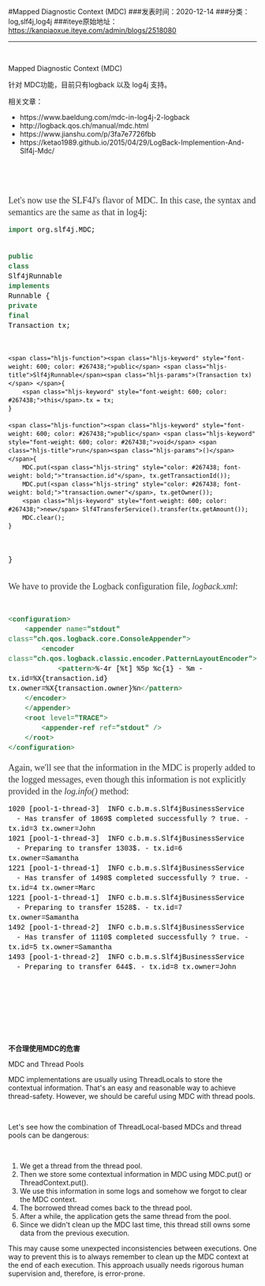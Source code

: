 #Mapped Diagnostic Context (MDC)
###发表时间：2020-12-14
###分类：log,slf4j,log4j
###iteye原始地址：<a href="https://kanpiaoxue.iteye.com/admin/blogs/2518080" target="_blank">https://kanpiaoxue.iteye.com/admin/blogs/2518080</a>

---

<div class="iteye-blog-content-contain" style="font-size: 14px;"> 
 <p style="font-size: 14px;">&nbsp;</p> 
 <p style="font-size: 14px;">Mapped Diagnostic Context (MDC)</p> 
 <p style="font-size: 14px;">针对 MDC功能，目前只有logback 以及 log4j 支持。</p> 
 <p style="font-size: 14px;">相关文章：</p> 
 <ul style="font-size: 14px;"> 
  <li>https://www.baeldung.com/mdc-in-log4j-2-logback</li> 
  <li>http://logback.qos.ch/manual/mdc.html</li> 
  <li>https://www.jianshu.com/p/3fa7e7726fbb</li> 
  <li>https://ketao1989.github.io/2015/04/29/LogBack-Implemention-And-Slf4j-Mdc/</li> 
 </ul> 
 <p style="font-size: 14px;">&nbsp;</p> 
 <p style="font-size: 14px;">&nbsp;</p> 
 <p style="margin-bottom: 10px; color: #333333; line-height: 1.334; font-family: raleway; font-size: 18px;">Let's now use the SLF4J's flavor of MDC. In this case, the syntax and semantics are the same as that in log4j:</p> 
 <pre><code class="language-java hljs" style="display: block; padding: 0px; color: #000000; font-family: 'source code pro', consolas, 'bitstream vera sans mono', 'courier new', Courier, monospace !important; font-size: 14px !important; line-height: 1.43 !important;"><span class="hljs-keyword" style="font-weight: 600; color: #267438;">import</span> org.slf4j.MDC;

<span class="hljs-keyword" style="font-weight: 600; color: #267438;">public</span> <span class="hljs-class"><span class="hljs-keyword" style="font-weight: 600; color: #267438;">class</span> <span class="hljs-title">Slf4jRunnable</span> <span class="hljs-keyword" style="font-weight: 600; color: #267438;">implements</span> <span class="hljs-title">Runnable</span> </span>{
    <span class="hljs-keyword" style="font-weight: 600; color: #267438;">private</span> <span class="hljs-keyword" style="font-weight: 600; color: #267438;">final</span> Transaction tx;
    
    <span class="hljs-function"><span class="hljs-keyword" style="font-weight: 600; color: #267438;">public</span> <span class="hljs-title">Slf4jRunnable</span><span class="hljs-params">(Transaction tx)</span> </span>{
        <span class="hljs-keyword" style="font-weight: 600; color: #267438;">this</span>.tx = tx;
    }
    
    <span class="hljs-function"><span class="hljs-keyword" style="font-weight: 600; color: #267438;">public</span> <span class="hljs-keyword" style="font-weight: 600; color: #267438;">void</span> <span class="hljs-title">run</span><span class="hljs-params">()</span> </span>{
        MDC.put(<span class="hljs-string" style="color: #267438; font-weight: bold;">"transaction.id"</span>, tx.getTransactionId());
        MDC.put(<span class="hljs-string" style="color: #267438; font-weight: bold;">"transaction.owner"</span>, tx.getOwner());
        <span class="hljs-keyword" style="font-weight: 600; color: #267438;">new</span> Slf4TransferService().transfer(tx.getAmount());
        MDC.clear();
    }
}
</code></pre> 
 <p style="margin-bottom: 10px; color: #333333; line-height: 1.334; font-family: raleway; font-size: 18px;">We have to provide the Logback configuration file,&nbsp;<em>logback.xml</em>:</p> 
 <div class="code-block code-block-5" style="color: #333333; font-family: raleway; font-size: 18px; margin: 8px 0px; clear: both;">
  &nbsp;
 </div> 
 <pre><code class="language-xml hljs" style="display: block; padding: 0px; color: #000000; font-family: 'source code pro', consolas, 'bitstream vera sans mono', 'courier new', Courier, monospace !important; font-size: 14px !important; line-height: 1.43 !important;"><span class="hljs-tag" style="color: #267438;">&lt;<span class="hljs-name" style="font-weight: bold;">configuration</span>&gt;</span>
    <span class="hljs-tag" style="color: #267438;">&lt;<span class="hljs-name" style="font-weight: bold;">appender</span> <span class="hljs-attr">name</span>=<span class="hljs-string" style="font-weight: bold;">"stdout"</span> <span class="hljs-attr">class</span>=<span class="hljs-string" style="font-weight: bold;">"ch.qos.logback.core.ConsoleAppender"</span>&gt;</span>
        <span class="hljs-tag" style="color: #267438;">&lt;<span class="hljs-name" style="font-weight: bold;">encoder</span> <span class="hljs-attr">class</span>=<span class="hljs-string" style="font-weight: bold;">"ch.qos.logback.classic.encoder.PatternLayoutEncoder"</span>&gt;</span>
            <span class="hljs-tag" style="color: #267438;">&lt;<span class="hljs-name" style="font-weight: bold;">pattern</span>&gt;</span>%-4r [%t] %5p %c{1} - %m - tx.id=%X{transaction.id} tx.owner=%X{transaction.owner}%n<span class="hljs-tag" style="color: #267438;">&lt;/<span class="hljs-name" style="font-weight: bold;">pattern</span>&gt;</span>
	<span class="hljs-tag" style="color: #267438;">&lt;/<span class="hljs-name" style="font-weight: bold;">encoder</span>&gt;</span>
    <span class="hljs-tag" style="color: #267438;">&lt;/<span class="hljs-name" style="font-weight: bold;">appender</span>&gt;</span>
    <span class="hljs-tag" style="color: #267438;">&lt;<span class="hljs-name" style="font-weight: bold;">root</span> <span class="hljs-attr">level</span>=<span class="hljs-string" style="font-weight: bold;">"TRACE"</span>&gt;</span>
        <span class="hljs-tag" style="color: #267438;">&lt;<span class="hljs-name" style="font-weight: bold;">appender-ref</span> <span class="hljs-attr">ref</span>=<span class="hljs-string" style="font-weight: bold;">"stdout"</span> /&gt;</span>
    <span class="hljs-tag" style="color: #267438;">&lt;/<span class="hljs-name" style="font-weight: bold;">root</span>&gt;</span>
<span class="hljs-tag" style="color: #267438;">&lt;/<span class="hljs-name" style="font-weight: bold;">configuration</span>&gt;</span>
</code></pre> 
 <p style="margin-bottom: 10px; color: #333333; line-height: 1.334; font-family: raleway; font-size: 18px;">Again, we'll see that the information in the MDC is properly added to the logged messages, even though this information is not explicitly provided in the&nbsp;<em>log.info()</em>&nbsp;method:</p> 
 <pre><code class="language-plaintext hljs" style="display: block; padding: 0px; color: #000000; font-family: 'source code pro', consolas, 'bitstream vera sans mono', 'courier new', Courier, monospace !important; font-size: 14px !important; line-height: 1.43 !important;">1020 [pool-1-thread-3]  INFO c.b.m.s.Slf4jBusinessService 
  - Has transfer of 1869$ completed successfully ? true. - tx.id=3 tx.owner=John
1021 [pool-1-thread-3]  INFO c.b.m.s.Slf4jBusinessService 
  - Preparing to transfer 1303$. - tx.id=6 tx.owner=Samantha
1221 [pool-1-thread-1]  INFO c.b.m.s.Slf4jBusinessService 
  - Has transfer of 1498$ completed successfully ? true. - tx.id=4 tx.owner=Marc
1221 [pool-1-thread-1]  INFO c.b.m.s.Slf4jBusinessService 
  - Preparing to transfer 1528$. - tx.id=7 tx.owner=Samantha
1492 [pool-1-thread-2]  INFO c.b.m.s.Slf4jBusinessService 
  - Has transfer of 1110$ completed successfully ? true. - tx.id=5 tx.owner=Samantha
1493 [pool-1-thread-2]  INFO c.b.m.s.Slf4jBusinessService 
  - Preparing to transfer 644$. - tx.id=8 tx.owner=John</code></pre> 
 <p style="font-size: 14px;">&nbsp;</p> 
 <p style="font-size: 14px;">&nbsp;</p> 
 <p style="font-size: 14px;">&nbsp;</p> 
 <p style="font-size: 14px;">&nbsp;</p> 
 <h1 style="font-size: 14px;">不合理使用MDC的危害</h1> 
 <p style="font-size: 14px;">MDC and Thread Pools</p> 
 <p style="font-size: 14px;">MDC implementations are usually using ThreadLocals to store the contextual information. That's an easy and reasonable way to achieve thread-safety. However, we should be careful using MDC with thread pools.</p> 
 <p style="font-size: 14px;">&nbsp;</p> 
 <p style="font-size: 14px;">Let's see how the combination of ThreadLocal-based MDCs and thread pools can be dangerous:</p> 
 <p style="font-size: 14px;">&nbsp;</p> 
 <ol> 
  <li>We get a thread from the thread pool.</li> 
  <li>Then we store some contextual information in MDC using MDC.put() or ThreadContext.put().</li> 
  <li>We use this information in some logs and somehow we forgot to clear the MDC context.</li> 
  <li>The borrowed thread comes back to the thread pool.</li> 
  <li>After a while, the application gets the same thread from the pool.</li> 
  <li>Since we didn't clean up the MDC last time, this thread still owns some data from the previous execution.</li> 
 </ol> 
 <p style="font-size: 14px;">This may cause some unexpected inconsistencies between executions. One way to prevent this is to always remember to clean up the MDC context at the end of each execution. This approach usually needs rigorous human supervision and, therefore, is error-prone.</p> 
 <p style="font-size: 14px;">&nbsp;</p> 
</div>